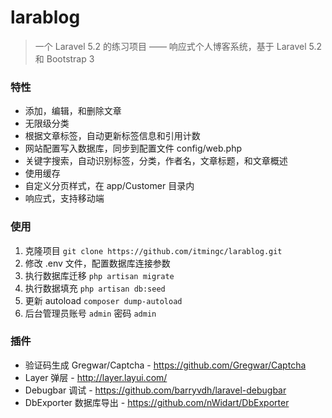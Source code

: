 # larablog


> 一个 Laravel 5.2 的练习项目 —— 响应式个人博客系统，基于 Laravel 5.2 和 Bootstrap 3


### 特性


- 添加，编辑，和删除文章
- 无限级分类
- 根据文章标签，自动更新标签信息和引用计数
- 网站配置写入数据库，同步到配置文件 config/web.php
- 关键字搜索，自动识别标签，分类，作者名，文章标题，和文章概述
- 使用缓存
- 自定义分页样式，在 app/Customer 目录内
- 响应式，支持移动端


### 使用

1. 克隆项目 ```git clone https://github.com/itmingc/larablog.git```
2. 修改 .env 文件，配置数据库连接参数
3. 执行数据库迁移 ```php artisan migrate```
4. 执行数据填充 ```php artisan db:seed```
5. 更新 autoload ```composer dump-autoload```
6. 后台管理员账号 ```admin``` 密码 ```admin```


### 插件

- 验证码生成 Gregwar/Captcha - https://github.com/Gregwar/Captcha
- Layer 弹层 - http://layer.layui.com/
- Debugbar 调试 - https://github.com/barryvdh/laravel-debugbar
- DbExporter 数据库导出 - https://github.com/nWidart/DbExporter
